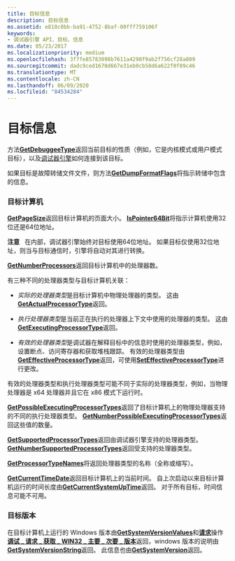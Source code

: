 ```yaml
---
title: 目标信息
description: 目标信息
ms.assetid: e818c0bb-ba91-4752-8baf-00fff759106f
keywords:
- 调试器引擎 API、目标、信息
ms.date: 05/23/2017
ms.localizationpriority: medium
ms.openlocfilehash: 3f7fe85783098b7611a4290f9ab2f756cf28a809
ms.sourcegitcommit: dadc9ced1670d667e31eb0cb58d6a622f0f09c46
ms.translationtype: MT
ms.contentlocale: zh-CN
ms.lasthandoff: 06/09/2020
ms.locfileid: "84534284"
---
```

# <a name="target-information"></a>目标信息


方法[**GetDebuggeeType**](https://docs.microsoft.com/windows-hardware/drivers/ddi/dbgeng/nf-dbgeng-idebugcontrol3-getdebuggeetype)返回当前目标的性质（例如，它是内核模式或用户模式目标），以及[调试器引擎](introduction.md#debugger-engine)如何连接到该目标。

如果目标是故障转储文件文件，则方法[**GetDumpFormatFlags**](https://docs.microsoft.com/windows-hardware/drivers/ddi/dbgeng/nf-dbgeng-idebugcontrol3-getdumpformatflags)将指示转储中包含的信息。

### <a name="span-idtarget_s_computerspanspan-idtarget_s_computerspantargets-computer"></a><span id="target_s_computer"></span><span id="TARGET_S_COMPUTER"></span>目标计算机

[**GetPageSize**](https://docs.microsoft.com/windows-hardware/drivers/ddi/dbgeng/nf-dbgeng-idebugcontrol3-getpagesize)返回目标计算机的页面大小。 [**IsPointer64Bit**](https://docs.microsoft.com/windows-hardware/drivers/ddi/dbgeng/nf-dbgeng-idebugcontrol3-ispointer64bit)将指示计算机使用32位还是64位地址。

**注意**   在内部，调试器引擎始终对目标使用64位地址。 如果目标仅使用32位地址，则当与目标通信时，引擎将自动对其进行转换。

 

[**GetNumberProcessors**](https://docs.microsoft.com/windows-hardware/drivers/ddi/dbgeng/nf-dbgeng-idebugcontrol3-getnumberprocessors)返回目标计算机中的处理器数。

有三种不同的处理器类型与目标计算机关联：

-   *实际的处理器类型*是目标计算机中物理处理器的类型。 这由[**GetActualProcessorType**](https://docs.microsoft.com/windows-hardware/drivers/ddi/dbgeng/nf-dbgeng-idebugcontrol3-getactualprocessortype)返回。

-   *执行处理器类型*是当前正在执行的处理器上下文中使用的处理器的类型。 这由[**GetExecutingProcessorType**](https://docs.microsoft.com/windows-hardware/drivers/ddi/dbgeng/nf-dbgeng-idebugcontrol3-getexecutingprocessortype)返回。

-   *有效的处理器类型*是调试器在解释目标中的信息时使用的处理器类型，例如，设置断点、访问寄存器和获取堆栈跟踪。 有效的处理器类型由[**GetEffectiveProcessorType**](https://docs.microsoft.com/windows-hardware/drivers/ddi/dbgeng/nf-dbgeng-idebugcontrol3-geteffectiveprocessortype)返回，可使用[**SetEffectiveProcessorType**](https://docs.microsoft.com/windows-hardware/drivers/ddi/dbgeng/nf-dbgeng-idebugcontrol3-seteffectiveprocessortype)进行更改。

有效的处理器类型和执行处理器类型可能不同于实际的处理器类型，例如，当物理处理器是 x64 处理器并且它在 x86 模式下运行时。

[**GetPossibleExecutingProcessorTypes**](https://docs.microsoft.com/windows-hardware/drivers/ddi/dbgeng/nf-dbgeng-idebugcontrol3-getpossibleexecutingprocessortypes)返回了目标计算机上的物理处理器支持的不同的执行处理器类型。 [**GetNumberPossibleExecutingProcessorTypes**](https://docs.microsoft.com/windows-hardware/drivers/ddi/dbgeng/nf-dbgeng-idebugcontrol3-getnumberpossibleexecutingprocessortypes)返回这些值的数量。

[**GetSupportedProcessorTypes**](https://docs.microsoft.com/windows-hardware/drivers/ddi/dbgeng/nf-dbgeng-idebugcontrol3-getsupportedprocessortypes)返回由调试器引擎支持的处理器类型。 [**GetNumberSupportedProcessorTypes**](https://docs.microsoft.com/windows-hardware/drivers/ddi/dbgeng/nf-dbgeng-idebugcontrol3-getnumbersupportedprocessortypes)返回受支持的处理器类型。

[**GetProcessorTypeNames**](https://docs.microsoft.com/windows-hardware/drivers/ddi/dbgeng/nf-dbgeng-idebugcontrol3-getprocessortypenames)将返回处理器类型的名称（全称或缩写）。

[**GetCurrentTimeDate**](https://docs.microsoft.com/windows-hardware/drivers/ddi/dbgeng/nf-dbgeng-idebugcontrol3-getcurrenttimedate)返回目标计算机上的当前时间。 自上次启动以来目标计算机运行的时间长度由[**GetCurrentSystemUpTime**](https://docs.microsoft.com/windows-hardware/drivers/ddi/dbgeng/nf-dbgeng-idebugcontrol3-getcurrentsystemuptime)返回。 对于所有目标，时间信息可能不可用。

### <a name="span-idtarget_versionsspanspan-idtarget_versionsspantarget-versions"></a><span id="target_versions"></span><span id="TARGET_VERSIONS"></span>目标版本

在目标计算机上运行的 Windows 版本由[**GetSystemVersionValues**](https://docs.microsoft.com/windows-hardware/drivers/ddi/dbgeng/nf-dbgeng-idebugcontrol4-getsystemversionvalues)和[**请求**](https://docs.microsoft.com/windows-hardware/drivers/ddi/dbgeng/nf-dbgeng-idebugadvanced3-request)操作[**调试 \_ 请求 \_ 获取 \_ WIN32 \_ 主要 \_ 次要 \_ 版本**](debug-request-get-win32-major-minor-versions.md)返回，windows 版本的说明由[**GetSystemVersionString**](https://docs.microsoft.com/windows-hardware/drivers/ddi/dbgeng/nf-dbgeng-idebugcontrol4-getsystemversionstring)返回。 此信息也由[**GetSystemVersion**](https://docs.microsoft.com/windows-hardware/drivers/ddi/dbgeng/nf-dbgeng-idebugcontrol3-getsystemversion)返回。

 

 





